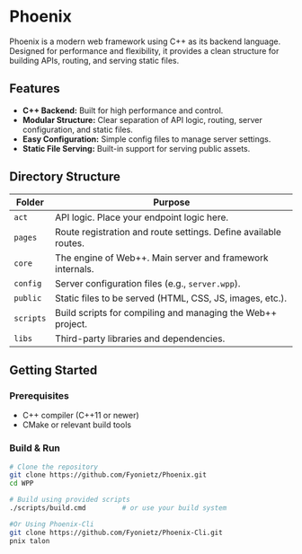 
# Phoenix

Phoenix is a modern web framework using C++ as its backend language. Designed for performance and flexibility, it provides a clean structure for building APIs, routing, and serving static files.

## Features

- **C++ Backend:** Built for high performance and control.
- **Modular Structure:** Clear separation of API logic, routing, server configuration, and static files.
- **Easy Configuration:** Simple config files to manage server settings.
- **Static File Serving:** Built-in support for serving public assets.

## Directory Structure

| Folder      | Purpose                                                          |
|-------------|------------------------------------------------------------------|
| `act`       | API logic. Place your endpoint logic here.                       |
| `pages`     | Route registration and route settings. Define available routes.  |
| `core`      | The engine of Web++. Main server and framework internals.        |
| `config`    | Server configuration files (e.g., `server.wpp`).                 |
| `public`    | Static files to be served (HTML, CSS, JS, images, etc.).         |
| `scripts`   | Build scripts for compiling and managing the Web++ project.      |
| `libs`      | Third-party libraries and dependencies.                          |

## Getting Started

### Prerequisites

- C++ compiler (C++11 or newer)
- CMake or relevant build tools

### Build & Run

```bash
# Clone the repository
git clone https://github.com/Fyonietz/Phoenix.git
cd WPP

# Build using provided scripts
./scripts/build.cmd         # or use your build system

#Or Using Phoenix-Cli
git clone https://github.com/Fyonietz/Phoenix-Cli.git
pnix talon